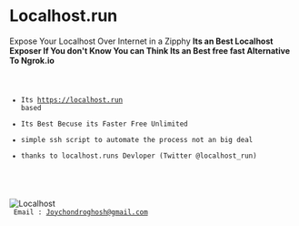 # Localhost.run
Expose Your Localhost Over Internet in a Zipphy
**Its an Best Localhost Exposer If You don't Know You can Think Its an Best free fast Alternative To Ngrok.io**
<code>
  
  - Its https://localhost.run based 
  - Its Best Becuse its Faster Free Unlimited
  - simple ssh script to automate the process not an big deal
  - thanks to localhost.runs Devloper (Twitter @localhost_run)
  </code>
  
![Localhost](https://i.ibb.co/tHCZHHL/images55252.png)<br/>
<code>
Email : Joychondroghosh@gmail.com
  </coder>
